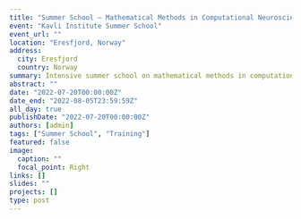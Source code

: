 ```yaml
---
title: "Summer School — Mathematical Methods in Computational Neuroscience (Kavli)"
event: "Kavli Institute Summer School"
event_url: ""
location: "Eresfjord, Norway"
address:
  city: Eresfjord
  country: Norway
summary: Intensive summer school on mathematical methods in computational neuroscience.
abstract: ""
date: "2022-07-20T00:00:00Z"
date_end: "2022-08-05T23:59:59Z"
all_day: true
publishDate: "2022-07-20T00:00:00Z"
authors: [admin]
tags: ["Summer School", "Training"]
featured: false
image:
  caption: ""
  focal_point: Right
links: []
slides: ""
projects: []
type: post
---
```


